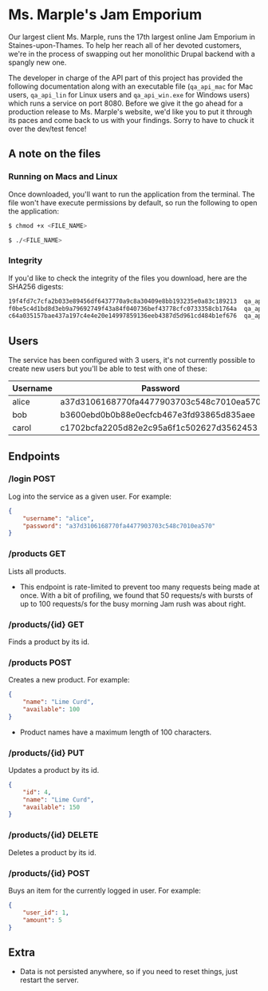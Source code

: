 # Ms. Marple's Jam Emporium

Our largest client Ms. Marple, runs the 17th largest online Jam Emporium in Staines-upon-Thames.  To help her reach all of her devoted customers, we're in the process of swapping out her monolithic Drupal backend with a spangly new one.

The developer in charge of the API part of this project has provided the following documentation along with an executable file (`qa_api_mac` for Mac users, `qa_api_lin` for Linux users and `qa_api_win.exe` for Windows users) which runs a service on port 8080.  Before we give it the go ahead for a production release to Ms. Marple's website, we'd like you to put it through its paces and come back to us with your findings.  Sorry to have to chuck it over the dev/test fence!

## A note on the files

### Running on Macs and Linux

Once downloaded, you'll want to run the application from the terminal.  The file won't have execute permissions by default, so run the following to open the application:

``` bash
$ chmod +x <FILE_NAME>

$ ./<FILE_NAME>
```

### Integrity

If you'd like to check the integrity of the files you download, here are the SHA256 digests:

``` bash
19f4fd7c7cfa2b033e89456df6437770a9c8a30409e8bb193235e0a83c189213  qa_api_mac
f0be5c4d1bd8d3eb9a79692749f43a84f040736bef43778cfc0733358cb1764a  qa_api_lin
c64a035157bae437a197c4e4e20e14997859136eeb4387d5d961cd484b1ef676  qa_api_win.exe
```

## Users

The service has been configured with 3 users, it's not currently possible to create new users but you'll be able to test with one of these:

| Username | Password |
|-|-|
| alice | a37d3106168770fa4477903703c548c7010ea570  |
| bob | b3600ebd0b0b88e0ecfcb467e3fd93865d835aee  |
| carol | c1702bcfa2205d82e2c95a6f1c502627d3562453 |

## Endpoints

### /login POST
Log into the service as a given user.  For example:

``` json
{
	"username": "alice",
	"password": "a37d3106168770fa4477903703c548c7010ea570"
}
```

### /products GET
Lists all products.

* This endpoint is rate-limited to prevent too many requests being made at once.  With a bit of profiling, we found that 50 requests/s with bursts of up to 100 requests/s for the busy morning Jam rush was about right.

### /products/{id} GET
Finds a product by its id.

### /products POST
Creates a new product.  For example:

``` json
{
	"name": "Lime Curd",
	"available": 100
}
```

* Product names have a maximum length of 100 characters.

### /products/{id} PUT
Updates a product by its id.

``` json
{
	"id": 4,
	"name": "Lime Curd",
	"available": 150
}
```

### /products/{id} DELETE
Deletes a product by its id.

### /products/{id} POST
Buys an item for the currently logged in user.  For example:

``` json
{
	"user_id": 1,
	"amount": 5
}
```

## Extra

* Data is not persisted anywhere, so if you need to reset things, just restart the server.